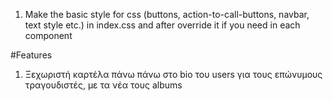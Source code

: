 1. Make the basic style for css (buttons, action-to-call-buttons, navbar, text style etc.) in index.css and after override it if you need in each component

#Features

1. Ξεχωριστή καρτέλα πάνω πάνω στο bio του users για τους επώνυμους τραγουδιστές, με τα νέα τους albums